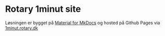 # Rotary 1minut site

Løsningen er bygget på [Material for MkDocs](https://squidfunk.github.io/mkdocs-material/) og hosted på Github Pages via [1minut.rotary.dk](https://1minut.rotary.dk)